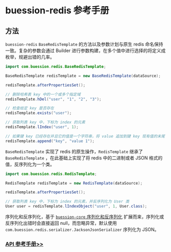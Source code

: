 # buession-redis 参考手册


## 方法

`buession-redis` `BaseRedisTemplate` 的方法以及参数计划与原生 redis 命名保持一致。复杂的参数会通过 Builder 进行参数构建，在多个值中进行选择的将定义成枚举，规避出错的几率。

```java
import com.buession.redis.BaseRedisTemplate;

BaseRedisTemplate redisTemplate = new BaseRedisTemplate(dataSource);

redisTemplate.afterPropertiesSet();

// 删除哈希表 key 中的一个或多个指定域
redisTemplate.hDel("user", "1", "2", "3");

// 检查给定 key 是否存在
redisTemplate.exists("user");

// 获取列表 key 中，下标为 index 的元素
redisTemplate.lIndex("user", 1);

// 如果键 key 已经存在并且它的值是一个字符串，将 value 追加到键 key 现有值的末尾
redisTemplate.append("key", "value 1");
```

`BaseRedisTemplate` 实现了 redis 的原生操作，`RedisTemplate` 继承了 `BaseRedisTemplate` ，在此基础上实现了将 redis 中的二进制或者 JSON 格式的值，反序列化为一个类。

```java
import com.buession.redis.RedisTemplate;

RedisTemplate redisTemplate = new RedisTemplate(dataSource);

redisTemplate.afterPropertiesSet();

// 获取列表 key 中，下标为 index 的元素，并反序列化为 User 类
User user = redisTemplate.lIndexObject("user", 1, User.class);
```

序列化和反序列化，基于 [`buession-core` 序列化和反序列化](/manual/2.0/core/serializer.html) 扩展而来，序列化或反序列化出错时会直接返回 null，而忽略异常，默认使用 `com.buession.redis.serializer.JacksonJsonSerializer` 序列化为 JSON。


### [API 参考手册>>](/manual/2.0/docs/buession-redis/com/buession/redis/core/command/package-summary.html)